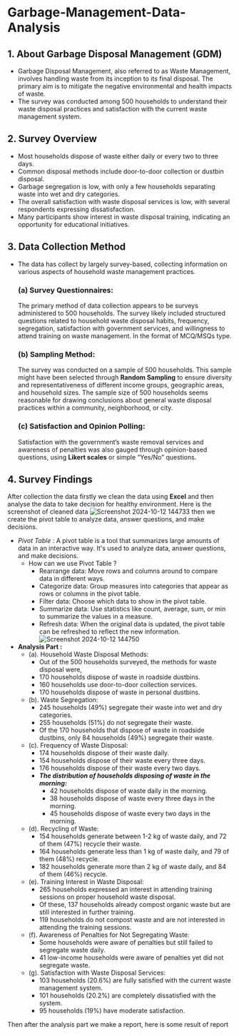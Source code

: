 # Garbage-Management-Data-Analysis
## 1. About Garbage Disposal Management (GDM)
- Garbage Disposal Management, also referred to as Waste Management, involves handling waste from its inception to its final disposal. The primary aim is to mitigate the negative environmental and health impacts of waste.
- The survey was conducted among 500 households to understand their waste disposal practices and satisfaction with the current waste management system.
## 2. Survey Overview
- Most households dispose of waste either daily or every two to three days.
- Common disposal methods include door-to-door collection or dustbin disposal.
- Garbage segregation is low, with only a few households separating waste into wet and dry categories.
- The overall satisfaction with waste disposal services is low, with several respondents expressing dissatisfaction.
- Many participants show interest in waste disposal training, indicating an opportunity for educational initiatives.
## 3. Data Collection Method
- The data has collect by largely survey-based, collecting information on various aspects of household waste management practices.
  ### (a) Survey Questionnaires:
  The primary method of data collection appears to be surveys administered to 500 households. The survey likely included structured questions related to household waste disposal habits, frequency, segregation, satisfaction with government services, and willingness to attend training on waste management. In the format of MCQ/MSQs type.
  ### (b) Sampling Method:
  The survey was conducted on a sample of 500 households. This sample might have been selected through **Random Sampling** to ensure diversity and representativeness of different income groups, geographic areas, and household sizes.
The sample size of 500 households seems reasonable for drawing conclusions about general waste disposal practices within a community, neighborhood, or city.
  ### (c) Satisfaction and Opinion Polling:
  Satisfaction with the government’s waste removal services and awareness of penalties was also gauged through opinion-based questions, using **Likert scales** or simple “Yes/No” questions.
## 4. Survey Findings
After collection the data firstly we clean the data using **Excel** and then analyse the data to take decision for healthy environment. Here is the screenshot of cleaned data
![Screenshot 2024-10-12 144733](https://github.com/user-attachments/assets/7863113d-e9ae-4a1b-bdc9-c69069a45cdb) 
then we create the pivot table to analyze data, answer questions, and make decisions.
- *Pivot Table* : A pivot table is a tool that summarizes large amounts of data in an interactive way. It's used to analyze data, answer questions, and make decisions.
  - How can we use Pivot Table ?
    - Rearrange data: Move rows and columns around to compare data in different ways.
    - Categorize data: Group measures into categories that appear as rows or columns in the pivot table.
    - Filter data: Choose which data to show in the pivot table.
    - Summarize data: Use statistics like count, average, sum, or min to summarize the values in a measure.
    - Refresh data: When the original data is updated, the pivot table can be refreshed to reflect the new information.
![Screenshot 2024-10-12 144750](https://github.com/user-attachments/assets/f62b6a3a-5354-45b2-8fd0-001ee9592c08)
- **Analysis Part :**
  - (a). Household Waste Disposal Methods:
    - Out of the 500 households surveyed, the methods for waste disposal were,
    - 170 households dispose of waste in roadside dustbins.
    - 160 households use door-to-door collection services.
    - 170 households dispose of waste in personal dustbins.
  - (b). Waste Segregation:
    - 245 households (49%) segregate their waste into wet and dry categories.
    - 255 households (51%) do not segregate their waste.
    - Of the 170 households that dispose of waste in roadside dustbins, only 84 households (49%) segregate their waste.
  - (c). Frequency of Waste Disposal:
    - 174 households dispose of their waste daily.
    - 154 households dispose of their waste every three days.
    - 176 households dispose of their waste every two days.
    - ***The distribution of households disposing of waste in the morning:***
      - 42 households dispose of waste daily in the morning.
      - 38 households dispose of waste every three days in the morning.
      - 45 households dispose of waste every two days in the morning.
  - (d). Recycling of Waste:
    - 154 households generate between 1-2 kg of waste daily, and 72 of them (47%) recycle their waste.
    - 164 households generate less than 1 kg of waste daily, and 79 of them (48%) recycle.
    - 182 households generate more than 2 kg of waste daily, and 84 of them (46%) recycle.
  - (e). Training Interest in Waste Disposal:
    - 265 households expressed an interest in attending training sessions on proper household waste disposal.
    - Of these, 137 households already compost organic waste but are still interested in further training.
    - 119 households do not compost waste and are not interested in attending the training sessions.
  - (f). Awareness of Penalties for Not Segregating Waste:
    - Some households were aware of penalties but still failed to segregate waste daily.
    - 41 low-income households were aware of penalties yet did not segregate waste.
  - (g). Satisfaction with Waste Disposal Services:
    - 103 households (20.6%) are fully satisfied with the current waste management system.
    - 101 households (20.2%) are completely dissatisfied with the system.
    - 95 households (19%) have moderate satisfaction.
      
Then after the analysis part we make a report, here is some result of report   
